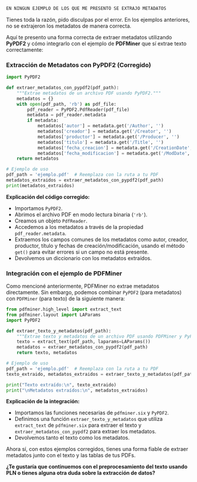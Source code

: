 ```markdown
EN NINGUN EJEMPLO DE LOS QUE ME PRESENTÓ SE EXTRAJO METADATOS
```
Tienes toda la razón, pido disculpas por el error. En los ejemplos anteriores, no se extrajeron los metadatos de manera correcta.

Aquí te presento una forma correcta de extraer metadatos utilizando **PyPDF2** y cómo integrarlo con el ejemplo de **PDFMiner** que sí extrae texto correctamente:

### Extracción de Metadatos con PyPDF2 (Corregido)

```python
import PyPDF2

def extraer_metadatos_con_pypdf2(pdf_path):
    """Extrae metadatos de un archivo PDF usando PyPDF2."""
    metadatos = {}
    with open(pdf_path, 'rb') as pdf_file:
        pdf_reader = PyPDF2.PdfReader(pdf_file)
        metadata = pdf_reader.metadata
        if metadata:
            metadatos['autor'] = metadata.get('/Author', '')
            metadatos['creador'] = metadata.get('/Creator', '')
            metadatos['productor'] = metadata.get('/Producer', '')
            metadatos['titulo'] = metadata.get('/Title', '')
            metadatos['fecha_creacion'] = metadata.get('/CreationDate', '')
            metadatos['fecha_modificacion'] = metadata.get('/ModDate', '')
    return metadatos

# Ejemplo de uso
pdf_path = 'ejemplo.pdf'  # Reemplaza con la ruta a tu PDF
metadatos_extraidos = extraer_metadatos_con_pypdf2(pdf_path)
print(metadatos_extraidos)
```

**Explicación del código corregido:**

*   Importamos `PyPDF2`.
*   Abrimos el archivo PDF en modo lectura binaria (`'rb'`).
*   Creamos un objeto `PdfReader`.
*   Accedemos a los metadatos a través de la propiedad `pdf_reader.metadata`.
*   Extraemos los campos comunes de los metadatos como autor, creador, productor, título y fechas de creación/modificación, usando el método `get()` para evitar errores si un campo no está presente.
*   Devolvemos un diccionario con los metadatos extraídos.

### Integración con el ejemplo de PDFMiner

Como mencioné anteriormente, PDFMiner no extrae metadatos directamente. Sin embargo, podemos combinar `PyPDF2` (para metadatos) con `PDFMiner` (para texto) de la siguiente manera:

```python
from pdfminer.high_level import extract_text
from pdfminer.layout import LAParams
import PyPDF2

def extraer_texto_y_metadatos(pdf_path):
    """Extrae texto y metadatos de un archivo PDF usando PDFMiner y PyPDF2."""
    texto = extract_text(pdf_path, laparams=LAParams())
    metadatos = extraer_metadatos_con_pypdf2(pdf_path)
    return texto, metadatos

# Ejemplo de uso
pdf_path = 'ejemplo.pdf'  # Reemplaza con la ruta a tu PDF
texto_extraido, metadatos_extraidos = extraer_texto_y_metadatos(pdf_path)

print("Texto extraído:\n", texto_extraido)
print("\nMetadatos extraídos:\n", metadatos_extraidos)
```

**Explicación de la integración:**

*   Importamos las funciones necesarias de `pdfminer.six` y `PyPDF2`.
*   Definimos una función `extraer_texto_y_metadatos` que utiliza `extract_text` de `pdfminer.six` para extraer el texto y `extraer_metadatos_con_pypdf2` para extraer los metadatos.
*   Devolvemos tanto el texto como los metadatos.

Ahora sí, con estos ejemplos corregidos, tienes una forma fiable de extraer metadatos junto con el texto y las tablas de tus PDFs.

**¿Te gustaría que continuemos con el preprocesamiento del texto usando PLN o tienes alguna otra duda sobre la extracción de datos?**
